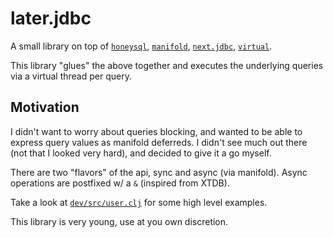 # later.jdbc

A small library on top of [`honeysql`](https://github.com/seancorfield/honeysql/tree/develop),
[`manifold`](https://github.com/clj-commons/manifold),
[`next.jdbc`](https://github.com/seancorfield/next-jdbc),
[`virtual`](https://github.com/bnert-land/virtual).

This library "glues" the above together and executes the underlying
queries via a virtual thread per query.

## Motivation

I didn't want to worry about queries blocking, and wanted to be able to express query values as manifold deferreds.
I didn't see much out there (not that I looked very hard), and decided to give it a go myself.

There are two "flavors" of the api, sync and async (via manifold). Async operations are postfixed w/ a `&` (inspired from XTDB).

Take a look at [`dev/src/user.clj`](./dev/src/user.clj) for some high level examples.

This library is very young, use at you own discretion.

